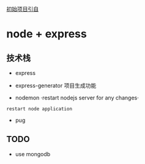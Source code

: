 
[初始项目引自](https://www.jianshu.com/p/db4df1938eca)

# node + express

## 技术栈

- express

- express-generator 项目生成功能

- nodemon ·restart nodejs server for any changes·

````
restart node application
````

- pug

## TODO

- use mongodb